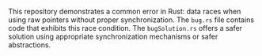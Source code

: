 This repository demonstrates a common error in Rust: data races when using raw pointers without proper synchronization. The `bug.rs` file contains code that exhibits this race condition.  The `bugSolution.rs` offers a safer solution using appropriate synchronization mechanisms or safer abstractions.